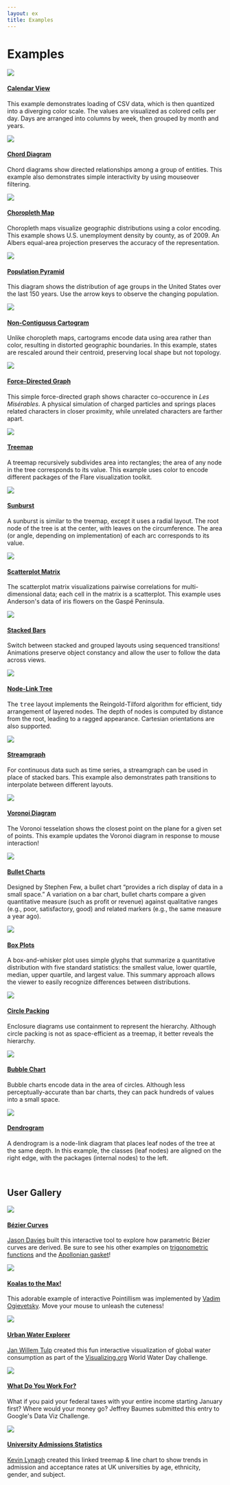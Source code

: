 ```yaml
---
layout: ex
title: Examples
---
```


# Examples

<div class="gallery">

<div class="list">
  <a href="calendar.html">
    <img src="../calendar.png"/>
  </a>
  <h4><a href="calendar.html">Calendar View</a></h4>

  <p>This example demonstrates loading of CSV data, which is then quantized into
  a diverging color scale. The values are visualized as colored cells per day.
  Days are arranged into columns by week, then grouped by month and years.</p>
</div>

<div class="list">
  <a href="chord.html">
    <img src="../chord.png"/>
  </a>
  <h4><a href="chord.html">Chord Diagram</a></h4>

  <p>Chord diagrams show directed relationships among a group of entities. This
  example also demonstrates simple interactivity by using mouseover
  filtering.</p>
</div>

<div class="list">
  <a href="choropleth.html">
    <img src="../choropleth.png"/>
  </a>
  <h4><a href="choropleth.html">Choropleth Map</a></h4>

  <p>Choropleth maps visualize geographic distributions using a color encoding.
  This example shows U.S. unemployment density by county, as of 2009. An Albers
  equal-area projection preserves the accuracy of the representation.</p>
</div>

<div class="list">
  <a href="population.html">
    <img src="../population.png"/>
  </a>
  <h4><a href="population.html">Population Pyramid</a></h4>

  <p>This diagram shows the distribution of age groups in the United States over
  the last 150 years. Use the arrow keys to observe the changing population.</p>
</div>

<div class="list">
  <a href="cartogram.html">
    <img src="../cartogram.png"/>
  </a>
  <h4><a href="cartogram.html">Non-Contiguous Cartogram</a></h4>

  <p>Unlike choropleth maps, cartograms encode data using area rather than
  color, resulting in distorted geographic boundaries. In this example, states
  are rescaled around their centroid, preserving local shape but not
  topology.</p>
</div>

<div class="list">
  <a href="force.html">
    <img src="../force.png"/>
  </a>
  <h4><a href="force.html">Force-Directed Graph</a></h4>

  <p>This simple force-directed graph shows character co-occurence in <i>Les
  Misérables</i>. A physical simulation of charged particles and springs
  places related characters in closer proximity, while unrelated characters are
  farther apart.</p>
</div>

<div class="list">
  <a href="treemap.html">
    <img src="../treemap.png"/>
  </a>
  <h4><a href="treemap.html">Treemap</a></h4>

  <p>A treemap recursively subdivides area into rectangles; the area of any node
  in the tree corresponds to its value. This example uses color to encode
  different packages of the Flare visualization toolkit.</p>
</div>

<div class="list">
  <a href="sunburst.html">
    <img src="../sunburst.png"/>
  </a>
  <h4><a href="sunburst.html">Sunburst</a></h4>

  <p>A sunburst is similar to the treemap, except it uses a radial layout. The
  root node of the tree is at the center, with leaves on the circumference. The
  area (or angle, depending on implementation) of each arc corresponds to its
  value.</p>
</div>

<div class="list">
  <a href="splom.html">
    <img src="../splom.png"/>
  </a>
  <h4><a href="splom.html">Scatterplot Matrix</a></h4>

  <p>The scatterplot matrix visualizations pairwise correlations for
  multi-dimensional data; each cell in the matrix is a scatterplot. This example
  uses Anderson's data of iris flowers on the Gaspé Peninsula.</p>
</div>

<div class="list">
  <a href="stack.html">
    <img src="../stack.png"/>
  </a>
  <h4><a href="stack.html">Stacked Bars</a></h4>

  <p>Switch between stacked and grouped layouts using sequenced transitions!
  Animations preserve object constancy and allow the user to follow the data
  across views.</p>
</div>

<div class="list">
  <a href="tree.html">
    <img src="../tree.png"/>
  </a>
  <h4><a href="tree.html">Node-Link Tree</a></h4>

  <p>The <tt>tree</tt> layout implements the Reingold-Tilford algorithm
  for efficient, tidy arrangement of layered nodes. The depth of nodes
  is computed by distance from the root, leading to a ragged appearance.
  Cartesian orientations are also supported.</p>
</div>

<div class="list">
  <a href="stream.html">
    <img src="../stream.png"/>
  </a>
  <h4><a href="stream.html">Streamgraph</a></h4>

  <p>For continuous data such as time series, a streamgraph can be used in place
  of stacked bars. This example also demonstrates path transitions to
  interpolate between different layouts.</p>
</div>

<div class="list">
  <a href="voronoi.html">
    <img src="../voronoi.png"/>
  </a>
  <h4><a href="voronoi.html">Voronoi Diagram</a></h4>

  <p>The Voronoi tesselation shows the closest point on the plane for a given
  set of points. This example updates the Voronoi diagram in response to mouse
  interaction!</p>
</div>

<div class="list">
  <a href="bullet.html">
    <img src="../bullet.png"/>
  </a>
  <h4><a href="bullet.html">Bullet Charts</a></h4>

  <p>Designed by Stephen Few, a bullet chart &ldquo;provides a rich display of
  data in a small space.&rdquo; A variation on a bar chart, bullet charts
  compare a given quantitative measure (such as profit or revenue)
  against qualitative ranges (e.g., poor, satisfactory, good) and
  related markers (e.g., the same measure a year ago).</p>
</div>

<div class="list">
  <a href="box.html">
    <img src="../box.png"/>
  </a>
  <h4><a href="box.html">Box Plots</a></h4>

  <p>A box-and-whisker plot uses simple glyphs that summarize a quantitative
  distribution with five standard statistics: the smallest value, lower
  quartile, median, upper quartile, and largest value. This summary approach
  allows the viewer to easily recognize differences between distributions.</p>
</div>

<div class="list">
  <a href="pack.html">
    <img src="../pack.png"/>
  </a>
  <h4><a href="pack.html">Circle Packing</a></h4>

  <p>Enclosure diagrams use containment to represent the hierarchy. Although
  circle packing is not as space-efficient as a treemap, it better reveals the
  hierarchy.</p>
</div>

<div class="list">
  <a href="bubble.html">
    <img src="../bubble.png"/>
  </a>
  <h4><a href="bubble.html">Bubble Chart</a></h4>

  <p>Bubble charts encode data in the area of circles. Although less
  perceptually-accurate than bar charts, they can pack hundreds of values into a
  small space.</p>
</div>

<div class="list">
  <a href="cluster.html">
    <img src="../cluster.png"/>
  </a>
  <h4><a href="cluster.html">Dendrogram</a></h4>

  <p>A dendrogram is a node-link diagram that places leaf nodes of the tree at
  the same depth. In this example, the classes (leaf nodes) are aligned on the
  right edge, with the packages (internal nodes) to the left.</p>
</div>

</div>
<br clear="left"/>

## User Gallery

<div class="gallery">

<div class="list">
  <a href="http://www.jasondavies.com/animated-bezier/">
    <img src="../bezier.png"/>
  </a>
  <h4><a href="http://www.jasondavies.com/animated-bezier/">Bézier Curves</a></h4>

  <p><a href="http://www.jasondavies.com/">Jason Davies</a> built this
  interactive tool to explore how parametric Bézier curves are derived. Be sure
  to see his other examples on <a href="http://www.jasondavies.com/animated-trig/"
  >trigonometric functions</a> and the <a href="http://www.jasondavies.com/apollonian-gasket/"
  >Apollonian gasket</a>!</p>
</div>

<div class="list">
  <a href="http://www.koalastothemax.com/">
    <img src="../koalas.png"/>
  </a>
  <h4><a href="http://www.koalastothemax.com/">Koalas to the Max!</a></h4>

  <p>This adorable example of interactive Pointillism was implemented by <a
  href="http://vadim.ogievetsky.com/">Vadim Ogievetsky</a>. Move your mouse to
  unleash the cuteness!</p>
</div>

<div class="list">
  <a href="http://www.visualizing.org/visualizations/urban-water-explorer/">
    <img src="../water.png"/>
  </a>
  <h4><a href="http://www.visualizing.org/visualizations/urban-water-explorer/">Urban Water Explorer</a></h4>

  <p><a href="http://www.janwillemtulp.com/">Jan Willem Tulp</a> created this
  fun interactive visualization of global water consumption as part of the
  <a href="http://www.visualizing.org">Visualizing.org</a> World Water Day
  challenge.</p>
</div>

<div class="list">
  <a href="http://www.datavizchallenge.org/viz/73">
    <img src="../whatdoyouworkfor.png"/>
  </a>
  <h4><a href="http://www.datavizchallenge.org/viz/73">What Do You Work For?</a></h4>

  <p>What if you paid your federal taxes with your entire income starting
  January first? Where would your money go? Jeffrey Baumes submitted this entry
  to Google's Data Viz Challenge.</p>
</div>


<div class="list">
  <a href="http://keminglabs.com/ukuni/">
    <img src="../university_linked_treemap.png"/>
  </a>
  <h4><a href="http://keminglabs.com/ukuni/">University Admissions Statistics</a></h4>

  <p><a href="http://keminglabs.com">Kevin Lynagh</a> created this linked treemap &amp; line chart
  to show trends in admission and acceptance rates at UK universities by age, ethnicity, gender, and subject.</p>
</div>


</div>
